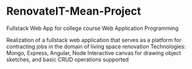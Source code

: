 # RenovateIT-Mean-Project
Fullstack Web App for college course Web Application Programming

Realization of a fullstack web application that serves as a platform
for contracting jobs in the domain of living space renovation
Technologies: Mongo, Express, Angular, Node
Interactive canvas for drawing object sketches, and basic CRUD operations supported
